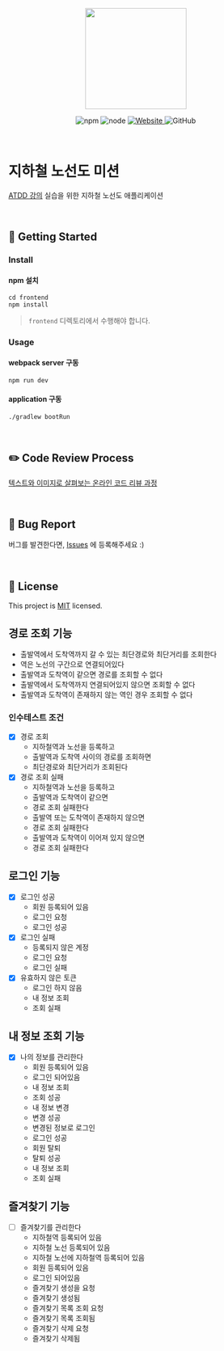 <p align="center">
    <img width="200px;" src="https://raw.githubusercontent.com/woowacourse/atdd-subway-admin-frontend/master/images/main_logo.png"/>
</p>
<p align="center">
  <img alt="npm" src="https://img.shields.io/badge/npm-6.14.15-blue">
  <img alt="node" src="https://img.shields.io/badge/node-14.18.2-blue">
  <a href="https://edu.nextstep.camp/c/R89PYi5H" alt="nextstep atdd">
    <img alt="Website" src="https://img.shields.io/website?url=https%3A%2F%2Fedu.nextstep.camp%2Fc%2FR89PYi5H">
  </a>
  <img alt="GitHub" src="https://img.shields.io/github/license/next-step/atdd-subway-admin">
</p>

<br>

# 지하철 노선도 미션
[ATDD 강의](https://edu.nextstep.camp/c/R89PYi5H) 실습을 위한 지하철 노선도 애플리케이션

<br>

## 🚀 Getting Started

### Install
#### npm 설치
```
cd frontend
npm install
```
> `frontend` 디렉토리에서 수행해야 합니다.

### Usage
#### webpack server 구동
```
npm run dev
```
#### application 구동
```
./gradlew bootRun
```
<br>

## ✏️ Code Review Process
[텍스트와 이미지로 살펴보는 온라인 코드 리뷰 과정](https://github.com/next-step/nextstep-docs/tree/master/codereview)

<br>

## 🐞 Bug Report

버그를 발견한다면, [Issues](https://github.com/next-step/atdd-subway-service/issues) 에 등록해주세요 :)

<br>

## 📝 License

This project is [MIT](https://github.com/next-step/atdd-subway-service/blob/master/LICENSE.md) licensed.

## 경로 조회 기능
- 출발역에서 도착역까지 갈 수 있는 최단경로와 최단거리를 조회한다
- 역은 노선의 구간으로 연결되어있다
- 출발역과 도착역이 같으면 경로를 조회할 수 없다
- 출발역에서 도착역까지 연결되어있지 않으면 조회할 수 없다
- 출발역과 도착역이 존재하지 않는 역인 경우 조회할 수 없다

### 인수테스트 조건
- [x] 경로 조회
  - 지하철역과 노선을 등록하고
  - 출발역과 도착역 사이의 경로를 조회하면
  - 최단경로와 최단거리가 조회된다
- [x] 경로 조회 실패
  - 지하철역과 노선을 등록하고
  - 출발역과 도착역이 같으면
  - 경로 조회 실패한다
  - 출발역 또는 도착역이 존재하지 않으면
  - 경로 조회 실패한다
  - 출발역과 도착역이 이어져 있지 않으면
  - 경로 조회 실패한다

## 로그인 기능
- [x] 로그인 성공
  - 회원 등록되어 있음
  - 로그인 요청
  - 로그인 성공
- [x] 로그인 실패
  - 등록되지 않은 계정
  - 로그인 요청
  - 로그인 실패
- [x] 유효하지 않은 토큰
  - 로그인 하지 않음
  - 내 정보 조회
  - 조회 실패

## 내 정보 조회 기능
- [x] 나의 정보를 관리한다
  - 회원 등록되어 있음
  - 로그인 되어있음
  - 내 정보 조회
  - 조회 성공
  - 내 정보 변경
  - 변경 성공
  - 변경된 정보로 로그인
  - 로그인 성공
  - 회원 탈퇴
  - 탈퇴 성공
  - 내 정보 조회
  - 조회 실패

## 즐겨찾기 기능
- [ ] 즐겨찾기를 관리한다
  - 지하철역 등록되어 있음
  - 지하철 노선 등록되어 있음
  - 지하철 노선에 지하철역 등록되어 있음
  - 회원 등록되어 있음
  - 로그인 되어있음
  - 즐겨찾기 생성을 요청
  - 즐겨찾기 생성됨
  - 즐겨찾기 목록 조회 요청
  - 즐겨찾기 목록 조회됨
  - 즐겨찾기 삭제 요청
  - 즐겨찾기 삭제됨
